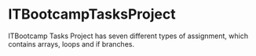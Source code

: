 # ITBootcampTasksProject

ITBootcamp Tasks Project has seven different types of assignment, which contains arrays, loops and if branches.
